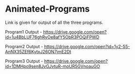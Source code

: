 # Animated-Programs
Link is given for output of all the three programs.

Program1 Output - https://drive.google.com/open?id=1u4BbLUF76ghRyOe8afY5ObR3POQiFPWD

Program2 Output - https://drive.google.com/open?id=1y2-55-AnNX35ZEf6KytxJ26ON7jmE2Dt

Program3 Output - https://drive.google.com/open?id=1DMHpo9sen8JvGJvtuR-moUR5GVnoauGO
